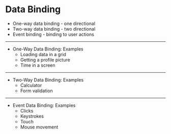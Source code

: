 # Data Binding
- One-way data binding - one directional
- Two-way data binding - two directional
- Event binding - binding to user actions
---
- One-Way Data Binding: Examples
  - Loading data in a grid
  - Getting a profile picture
  - Time in a screen
---
- Two-Way Data Binding: Examples
  - Calculator
  - Form validation
---
- Event Data Binding: Examples
  - Clicks
  - Keystrokes
  - Touch
  - Mouse movement